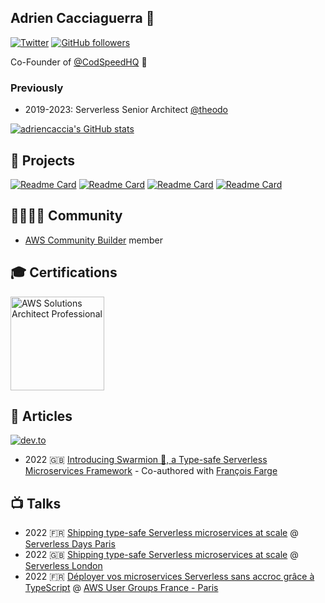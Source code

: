## Adrien Cacciaguerra 🤔

[![Twitter](https://img.shields.io/twitter/follow/adriencaccia.svg?style=social&label=@adriencaccia)](https://twitter.com/adriencaccia)
[![GitHub followers](https://img.shields.io/github/followers/adriencaccia?style=social)](https://github.com/adriencaccia)

Co-Founder of [@CodSpeedHQ](https://github.com/CodSpeedHQ) 🐇

### Previously

- 2019-2023: Serverless Senior Architect [@theodo](https://github.com/theodo)

[![adriencaccia's GitHub stats](https://github-readme-stats.vercel.app/api?username=adriencaccia&show_icons=true&theme=tokyonight)](https://github.com/adriencaccia)

## 🔭 Projects

[![Readme Card](https://github-readme-stats.vercel.app/api/pin/?username=swarmion&repo=swarmion&theme=tokyonight)](https://github.com/swarmion/swarmion)
[![Readme Card](https://github-readme-stats.vercel.app/api/pin/?username=adriencaccia&repo=serverless-analyze-bundle-plugin&theme=tokyonight)](https://github.com/adriencaccia/serverless-analyze-bundle-plugin)
[![Readme Card](https://github-readme-stats.vercel.app/api/pin/?username=adriencaccia&repo=cdk-bundle-analyzer&theme=tokyonight)](https://github.com/adriencaccia/cdk-bundle-analyzer)
[![Readme Card](https://github-readme-stats.vercel.app/api/pin/?username=adriencaccia&repo=serverless-custom-iam-roles-per-function&theme=tokyonight)](https://github.com/adriencaccia/serverless-custom-iam-roles-per-function)

## 👨‍👩‍👧‍👦 Community

- [AWS Community Builder](https://aws.amazon.com/fr/developer/community/community-builders/) member

## 🎓 Certifications

<a href="https://www.credly.com/badges/065673a5-e84f-4a75-a005-a84375280a9c/public_url">
    <img src="https://images.credly.com/images/2d84e428-9078-49b6-a804-13c15383d0de/image.png" height="150px" alt="AWS Solutions Architect Professional">
</a>

## 📖 Articles

[![dev.to](https://img.shields.io/badge/dev.to-@adriencaccia-black?style=social&logo=dev.to)](https://dev.to/adriencaccia)

- 2022 🇬🇧 [Introducing Swarmion 🐝, a Type-safe Serverless Microservices Framework](https://dev.to/kumo/introducing-swarmion-a-type-safe-serverless-microservices-framework-3fmp) - Co-authored with [François Farge](https://github.com/fargito/)

## 📺 Talks

- 2022 🇫🇷 [Shipping type-safe Serverless microservices at scale](https://www.youtube.com/watch?v=5m-i1q8lqXc) @ [Serverless Days Paris](https://paris.serverlessdays.io/)
- 2022 🇬🇧 [Shipping type-safe Serverless microservices at scale](https://www.youtube.com/watch?v=brh72S94SNI&t=51s) @ [Serverless London](https://www.meetup.com/Serverless-London/events/283648832/)
- 2022 🇫🇷 [Déployer vos microservices Serverless sans accroc grâce à TypeScript](https://www.youtube.com/watch?v=BwAz1o3uRQE&t=406s) @ [AWS User Groups France - Paris](https://www.meetup.com/French-AWS-UG/events/283194276/)
